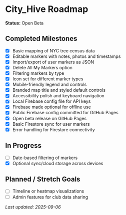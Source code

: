 # City_Hive Roadmap
**Status:** Open Beta

## Completed Milestones

- [x] Basic mapping of NYC tree census data
- [x] Editable markers with notes, photos and timestamps
- [x] Import/export of user markers as JSON
- [x] Delete All My Markers option
- [x] Filtering markers by type
- [x] Icon set for different marker types
- [x] Mobile-friendly legend and controls
- [x] Branded map title and styled default controls
- [x] Accessibility polish and keyboard navigation
- [x] Local Firebase config file for API keys
- [x] Firebase made optional for offline use
- [x] Public Firebase config committed for GitHub Pages
- [x] Open beta release on GitHub Pages
- [x] Basic Firestore sync for user markers
- [x] Error handling for Firestore connectivity

## In Progress

- [ ] Date-based filtering of markers
- [x] Optional sync/cloud storage across devices

## Planned / Stretch Goals

- [ ] Timeline or heatmap visualizations
- [ ] Admin features for club data sharing

_Last updated: 2025-09-06_
